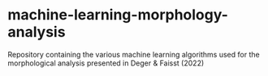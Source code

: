 # machine-learning-morphology-analysis
Repository containing the various machine learning algorithms used for the morphological analysis presented in Deger &amp; Faisst (2022)
